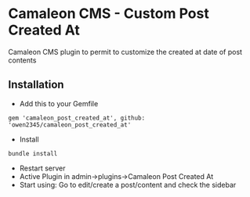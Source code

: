 # Camaleon CMS - Custom Post Created At
Camaleon CMS plugin to permit to customize the created at date of post contents

## Installation
* Add this to your Gemfile
```
gem 'camaleon_post_created_at', github: 'owen2345/camaleon_post_created_at'
```
* Install
```
bundle install
```
* Restart server
* Active Plugin in admin->plugins->Camaleon Post Created At
* Start using: Go to edit/create a post/content and check the sidebar
